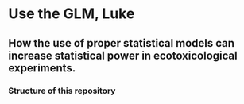# Use the GLM, Luke
## How the use of proper statistical models can increase statistical power in ecotoxicological experiments.


### Structure of this repository